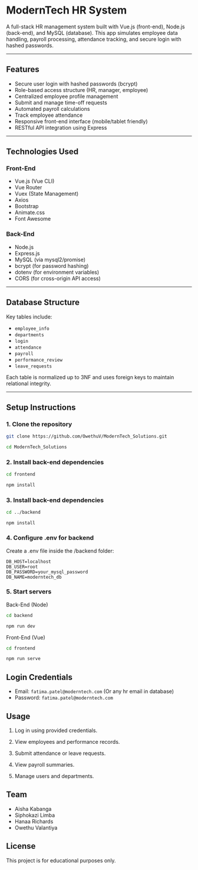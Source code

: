 # ModernTech HR System

A full-stack HR management system built with Vue.js (front-end), Node.js (back-end), and MySQL (database). This app simulates employee data handling, payroll processing, attendance tracking, and secure login with hashed passwords.

---

## Features

- Secure user login with hashed passwords (bcrypt)
- Role-based access structure (HR, manager, employee)
- Centralized employee profile management
- Submit and manage time-off requests
- Automated payroll calculations
- Track employee attendance
- Responsive front-end interface (mobile/tablet friendly)
- RESTful API integration using Express

---

## Technologies Used

### Front-End
- Vue.js (Vue CLI)
- Vue Router
- Vuex (State Management)
- Axios
- Bootstrap
- Animate.css
- Font Awesome

### Back-End
- Node.js
- Express.js
- MySQL (via mysql2/promise)
- bcrypt (for password hashing)
- dotenv (for environment variables)
- CORS (for cross-origin API access)

---

## Database Structure

Key tables include:
- `employee_info`
- `departments`
- `login`
- `attendance`
- `payroll`
- `performance_review`
- `leave_requests`

Each table is normalized up to 3NF and uses foreign keys to maintain relational integrity.

---

## Setup Instructions

### 1. Clone the repository

```bash
git clone https://github.com/OwethuV/ModernTech_Solutions.git
```
```bash
cd ModernTech_Solutions
```
### 2. Install back-end dependencies

```bash
cd frontend
```
```bash
npm install
```

### 3. Install back-end dependencies

```bash
cd ../backend
```
```
npm install
```

### 4. Configure .env for backend
Create a .env file inside the /backend folder:
```env
DB_HOST=localhost
DB_USER=root
DB_PASSWORD=your_mysql_password
DB_NAME=moderntech_db
```

### 5. Start servers
Back-End (Node)
```bash
cd backend
```
```bash
npm run dev
```
Front-End (Vue)
```bash
cd frontend
```
```bash
npm run serve
```

## Login Credentials
- Email: `fatima.patel@moderntech.com` (Or any hr email in database)
- Password: `fatima.patel@moderntech.com`

## Usage
1. Log in using provided credentials.

2. View employees and performance records.

3. Submit attendance or leave requests.

4. View payroll summaries.

5. Manage users and departments.

## Team
- Aisha Kabanga
- Siphokazi Limba
- Hanaa Richards
- Owethu Valantiya

## License
This project is for educational purposes only.

